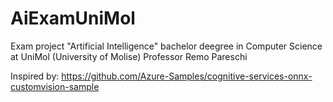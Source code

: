 # AiExamUniMol

Exam project "Artificial Intelligence" bachelor deegree in Computer Science at UniMol (University of Molise)
Professor Remo Pareschi

Inspired by: https://github.com/Azure-Samples/cognitive-services-onnx-customvision-sample
